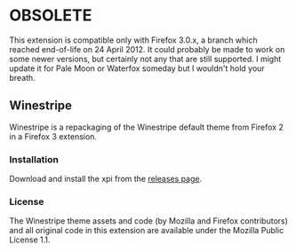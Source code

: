 # OBSOLETE

This extension is compatible only with Firefox 3.0.x, a branch which reached end-of-life on 24 April 2012. It could probably be made to work on some newer versions, but certainly not any that are still supported. I might update it for Pale Moon or Waterfox someday but I wouldn't hold your breath.

## Winestripe

Winestripe is a repackaging of the Winestripe default theme from Firefox 2 in a Firefox 3 extension.

### Installation

Download and install the xpi from the [releases page](https://github.com/TortoiseWrath/winestripe/releases).

### License

The Winestripe theme assets and code (by Mozilla and Firefox contributors) and all original code in this extension are available under the Mozilla Public License 1.1.